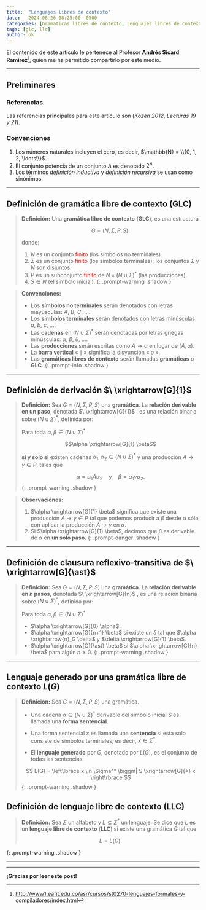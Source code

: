 ```yaml
---
title:  "Lenguajes libres de contexto"
date:   2024-08-26 08:25:00 -0500
categories: [Gramáticas libres de contexto, Lenguajes libres de contexto]
tags: [glc, llc] 
author: ok
---
```


El contenido de este artículo le pertenece al Profesor **Andrés Sicard Ramírez**[^1], quien me ha permitido compartirlo por este medio.

---
## Preliminares

### Referencias

Las referencias principales para este artículo son (*Kozen 2012, Lecturas 19 y 21*).

### Convenciones

1. Los números naturales incluyen el cero, es decir, $\mathbb{N} = \\{0, 1, 2, \ldots\\}$.
2. El conjunto potencia de un conjunto $A$ es denotado $2^A$.
3. Los términos *definición inductiva* y *definición recursiva* se usan como sinónimos.

---

## Definición de gramática libre de contexto (GLC)

> **Definición:** Una **gramática libre de contexto** (**GLC**), es una estructura
>
> $$G = (N, \Sigma, P, S),$$
>
>donde:
> 
> 1. $N$ es un conjunto <span style="color:red;">finito</span> (los símbolos no terminales).
> 2. $\Sigma$ es un conjunto <span style="color:red;">finito</span> (los símbolos terminales); los conjuntos $\Sigma$ y $N$ son disjuntos.
> 3. $P$ es un subconjunto <span style="color:red;">finito</span> de $N \times (N \cup \Sigma)^\ast$ (las producciones).
> 4. $S \in N$ (el símbolo inicial).
{: .prompt-warning .shadow }

> **Convenciones:**
> 
> - Los **símbolos no terminales** serán denotados con letras mayúsculas: $A$, $B$, $C$, $\dots$.
> - Los **símbolos terminales** serán denotados con letras minúsculas: $a$, $b$, $c$, $\dots$.
> - Las **cadenas** en $(N \cup \Sigma)^\ast$ serán denotadas por letras griegas minúsculas: $\alpha$, $\beta$, $\delta$, $\dots$.
> - Las **producciones** serán escritas como $A \to \alpha$ en lugar de $(A, \alpha)$.
> - La **barra vertical** « $\mid$ » significa la disyunción « $o$ ».
> - Las **gramáticas libres de contexto** serán llamadas **gramáticas** o **GLC**.
{: .prompt-info .shadow }

---

## Definición de derivación $\ \xrightarrow[G]{1}$

> **Definición:** Sea $G = (N, \Sigma, P, S)$ una **gramática**. La **relación derivable en un paso**, denotada $\ \xrightarrow[G]{1}$ , es una relación binaria sobre $(N \cup \Sigma)^\ast$, definida por:
> 
> Para toda $\alpha, \beta \in (N \cup \Sigma)^\ast$
> 
> $$\alpha \xrightarrow[G]{1} \beta$$
>
> **si y solo si** existen cadenas $\alpha_1, \alpha_2 \in (N \cup \Sigma)^\ast$ y una producción $A \to \gamma \in P$, tales que
>
> $$\alpha = \alpha_1 A \alpha_2 \quad \text{y} \quad \beta = \alpha_1 \gamma \alpha_2.$$
{: .prompt-warning .shadow }

> **Observaciónes:**
> 1. $\alpha \xrightarrow[G]{1} \beta$ significa que existe una producción $A \to \gamma \in P$ tal que podemos producir a $\beta$ desde $\alpha$ sólo con aplicar la producción $A \to \gamma$ en $\alpha$.
> 2. Si $\alpha \xrightarrow[G]{1} \beta$, decimos que $\beta$ es derivable de $\alpha$ en **un solo paso**.
{: .prompt-danger .shadow }

---

## Definición de clausura reflexivo-transitiva de $\ \xrightarrow[G]{\ast}$

> **Definición:** Sea $G = (N, \Sigma, P, S)$ una **gramática**. La **relación derivable en $n$ pasos**, denotada $\ \xrightarrow[G]{n}$ , es una relación binaria sobre $(N \cup \Sigma)^\ast$, definida por:
> 
> Para toda $\alpha, \beta \in (N \cup \Sigma)^\ast$
> 
> - $\alpha \xrightarrow[G]{0} \alpha$.
> - $\alpha \xrightarrow[G]{n+1} \beta$ si existe un $\delta$ tal que $\alpha \xrightarrow{n}_G \delta$ y $\delta \xrightarrow[G]{1} \beta$.
> - $\alpha \xrightarrow[G]{\ast} \beta$ si $\alpha \xrightarrow[G]{n} \beta$ para algún $n \geq 0$.
{: .prompt-warning .shadow }

---

## Lenguaje generado por una gramática libre de contexto $L(G)$

> **Definición:** Sea $G = (N,\Sigma,P,S)$ una gramática.
> 
> - Una cadena $\alpha \in (N \cup \Sigma)^\ast$ derivable del símbolo inicial $S$ es llamada una **forma sentencial**.
> 
> - Una forma sentencial $x$ es llamada una **sentencia** si esta solo consiste de símbolos terminales, es decir, $x \in \Sigma^\ast$.
> 
> - El **lenguaje generado** por $G$, denotado por $L(G)$, es el conjunto de todas las sentencias:
> 
> $$
> L(G) = \left\lbrace x \in \Sigma^* \biggm| S \xrightarrow[G]{*} x \right\rbrace
> $$
{: .prompt-warning .shadow }

## Definición de lenguaje libre de contexto (LLC)

> **Definición:** Sea $\Sigma$ un alfabeto y $L \subseteq \Sigma^\ast$ un lenguaje. Se dice que $L$ es un **lenguaje libre de contexto** (**LLC**) si existe una gramática $G$ tal que
>
> $$L = L(G).$$
>
{: .prompt-warning .shadow }

---

[^1]: http://www1.eafit.edu.co/asr/cursos/st0270-lenguajes-formales-y-compiladores/index.html

---

**¡Gracias por leer este post!**
